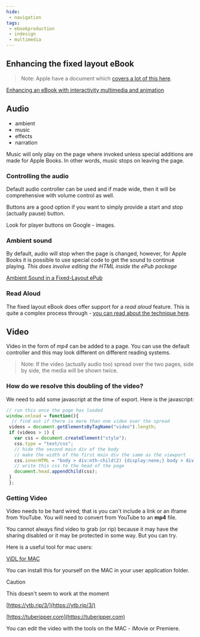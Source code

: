 ```yaml
---
hide:
 - navigation
tags:
 - ebookproduction
 - indesign
 - multimedia
---
```


## Enhancing the fixed layout eBook
>Note: Apple have a document which [covers a lot of this here](https://help.apple.com/itc/booksassetguide).

[Enhancing an eBook with interactivity multimedia and animation](../../eBookProduction/Enhancing%20an%20eBook%20with%20interactivity%20multimedia%20and%20animation.md)

## Audio
- ambient
- music
- effects
- narration

Music will only play on the page where invoked unless special additions are made for Apple Books. In other words, music stops on leaving the page.

### Controlling the audio
Default audio controller can be used and if made wide, then it will be comprehensive with volume control as well.

Buttons are a good option if you want to simply provide a start and stop (actually pause) button.

Look for player buttons on Google - images.

### Ambient sound
By default, audio will stop when the page is changed, however, for Apple Books it is possible to use special code to get the sound to continue playing. _This does involve editing the HTML inside the ePub package_

[Ambient Sound in a Fixed-Layout ePub](../../../eBookProduction/Ambient%20Sound%20in%20a%20Fixed-Layout%20ePub.md)

### Read Aloud
The fixed layout eBook does offer support for a _read aloud_ feature. This is quite a complex process through - [you can read about the technique here](https://www.publisha.org/pages/enhanced_eBook/#read-aloud).

## Video
Video in the form of _mp4_ can be added to a page. You can use the default controller and this may look different on different reading systems.

>Note: If the video (actually audio too) spread over the two pages, side by side, the media will be shown twice.

### How do we resolve this doubling of the video?
We need to add some javascript at the time of export. Here is the javascript:

```javascript
// run this once the page has loaded
window.onload = function(){
  // find out if there is more than one video over the spread
 videos = document.getElementsByTagName("video").length;
 if (videos > 1) {
   var css = document.createElement("style");
   css.type = "text/css";
   // hide the second main div of the body
   // make the width of the first main div the same as the viewport
   css.innerHTML = "body > div:nth-child(2) {display:none;} body > div:nth-child(1) {width:732px !important;}"
   // write this css to the head of the page
   document.head.appendChild(css);
 }
 };
```


### Getting Video

Video needs to be hard wired; that is you can't include a link or an iframe from YouTube. You will need to convert from YouTube to an __mp4__ file. 

You cannot always find video to grab (or rip) because it may have the sharing disabled or it may be protected in some way. But you can try.

Here is a useful tool for mac users:

[ViDL for MAC](https://omz-software.com/vidl/)

You can install this for yourself on the MAC in your user application folder.

> [!caution] 
> This doesn't seem to work at the moment 

[https://ytb.rip/3/](https://ytb.rip/3/)

[https://tuberipper.com](https://tuberipper.com)

You can edit the video with the tools on the MAC - iMovie or Premiere.